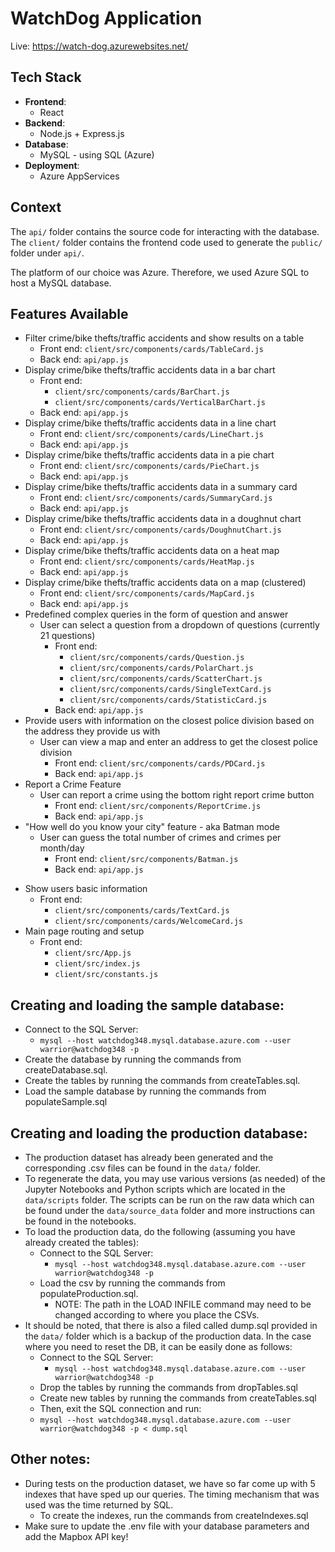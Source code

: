 # WatchDog Application

Live: https://watch-dog.azurewebsites.net/

## Tech Stack

- **Frontend**:
  - React
- **Backend**:
  - Node.js + Express.js
- **Database**:
  - MySQL - using SQL (Azure)
- **Deployment**:
  - Azure AppServices

## Context

The `api/` folder contains the source code for interacting with the database. The `client/` folder contains the frontend code used to generate the `public/` folder under `api/`.

The platform of our choice was Azure. Therefore, we used Azure SQL to host a MySQL database.

## Features Available

- Filter crime/bike thefts/traffic accidents and show results on a table
  - Front end: `client/src/components/cards/TableCard.js`
  - Back end: `api/app.js`
- Display crime/bike thefts/traffic accidents data in a bar chart
  - Front end:
    - `client/src/components/cards/BarChart.js`
    - `client/src/components/cards/VerticalBarChart.js`
  - Back end: `api/app.js`
- Display crime/bike thefts/traffic accidents data in a line chart
  - Front end: `client/src/components/cards/LineChart.js`
  - Back end: `api/app.js`
- Display crime/bike thefts/traffic accidents data in a pie chart
  - Front end: `client/src/components/cards/PieChart.js`
  - Back end: `api/app.js`
- Display crime/bike thefts/traffic accidents data in a summary card
  - Front end: `client/src/components/cards/SummaryCard.js`
  - Back end: `api/app.js`
- Display crime/bike thefts/traffic accidents data in a doughnut chart
  - Front end: `client/src/components/cards/DoughnutChart.js`
  - Back end: `api/app.js`
- Display crime/bike thefts/traffic accidents data on a heat map
  - Front end: `client/src/components/cards/HeatMap.js`
  - Back end: `api/app.js`
- Display crime/bike thefts/traffic accidents data on a map (clustered)
  - Front end: `client/src/components/cards/MapCard.js`
  - Back end: `api/app.js`
- Predefined complex queries in the form of question and answer
  - User can select a question from a dropdown of questions (currently 21 questions)
    - Front end:
      - `client/src/components/cards/Question.js`
      - `client/src/components/cards/PolarChart.js`
      - `client/src/components/cards/ScatterChart.js`
      - `client/src/components/cards/SingleTextCard.js`
      - `client/src/components/cards/StatisticCard.js`
    - Back end: `api/app.js`
- Provide users with information on the closest police division based on the address they provide us with
  - User can view a map and enter an address to get the closest police division
    - Front end: `client/src/components/cards/PDCard.js`
    - Back end: `api/app.js`
- Report a Crime Feature
  - User can report a crime using the bottom right report crime button
    - Front end: `client/src/components/ReportCrime.js`
    - Back end: `api/app.js`
- "How well do you know your city" feature - aka Batman mode
  - User can guess the total number of crimes and crimes per month/day
    - Front end: `client/src/components/Batman.js`
    - Back end: `api/app.js`

* Show users basic information
  - Front end:
    - `client/src/components/cards/TextCard.js`
    - `client/src/components/cards/WelcomeCard.js`
* Main page routing and setup
  - Front end:
    - `client/src/App.js`
    - `client/src/index.js`
    - `client/src/constants.js`

## Creating and loading the sample database:

- Connect to the SQL Server:
  - `mysql --host watchdog348.mysql.database.azure.com --user warrior@watchdog348 -p`
- Create the database by running the commands from createDatabase.sql.
- Create the tables by running the commands from createTables.sql.
- Load the sample database by running the commands from populateSample.sql

## Creating and loading the production database:

- The production dataset has already been generated and the corresponding .csv files can be found in the `data/` folder.
- To regenerate the data, you may use various versions (as needed) of the Jupyter Notebooks and Python scripts which are located in the `data/scripts` folder. The scripts can be run on the raw data which can be found under the `data/source_data` folder and more instructions can be found in the notebooks.
- To load the production data, do the following (assuming you have already created the tables):
  - Connect to the SQL Server:
    - `mysql --host watchdog348.mysql.database.azure.com --user warrior@watchdog348 -p`
  - Load the csv by running the commands from populateProduction.sql.
    - NOTE: The path in the LOAD INFILE command may need to be changed according to where you place the CSVs.
- It should be noted, that there is also a filed called dump.sql provided in the `data/` folder which is a backup of the production data. In the case where you need to reset the DB, it can be easily done as follows:
  - Connect to the SQL Server:
    - `mysql --host watchdog348.mysql.database.azure.com --user warrior@watchdog348 -p`
  - Drop the tables by running the commands from dropTables.sql
  - Create new tables by running the commands from createTables.sql
  - Then, exit the SQL connection and run:
  - `mysql --host watchdog348.mysql.database.azure.com --user warrior@watchdog348 -p < dump.sql`

## Other notes:

- During tests on the production dataset, we have so far come up with 5 indexes that have sped up our queries. The timing mechanism that was used was the time returned by SQL.
  - To create the indexes, run the commands from createIndexes.sql
- Make sure to update the .env file with your database parameters and add the Mapbox API key!
